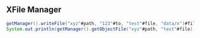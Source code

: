 ## XFile Manager

```java
getManager().writeFile("xyz"#path, "123"#to, "test"#file, "data/x")#file;
System.out.println(getManager().getObjectFile("xyz"#path, "test"#file));	
```
